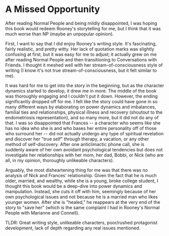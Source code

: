 # A Missed Opportunity

After reading Normal People and being mildly disappointed, I was hoping this book would redeem Rooney's storytelling for me, but I think that it was much worse than NP (maybe an unpopular opinion).

First, I want to say that I did enjoy Rooney's writing style. It's fascinating, fairly realistic, and pretty witty. Her lack of quotation marks was slightly confusing at first, but it was easy for me to adjust; it actually grew on me after reading Normal People and then transitioning to Conversations with Friends. I thought it meshed well with her stream-of-consciousness style of writing (I know it's not true stream-of-consciousness, but it felt similar to me).

It was hard for me to get into the story in the beginning, but as the character dynamics started to develop, it drew me in more. The middle of the book was thoroughly engaging and I couldn't put it down. However, the ending significantly dropped off for me. I felt like the story could have gone in so many different ways by elaborating on power dynamics and imbalances, familial ties and relationships, physical illness and recovery (shoutout to the endometriosis representation), and so many more, but it did not do any of that. I was so disappointed that Frances -- a character who seems like she has no idea who she is and who bases her entire personality off of those who surround her -- did not actually undergo any type of spiritual revelation and discover her "true self" through therapy, a vacation, or any other method of self-discovery. After one anticlimactic phone call, she is suddenly aware of her own avoidant psychological tendencies but does not investigate her relationships with her mom, her dad, Bobbi, or Nick (who are all, in my opinion, thoroughly unlikeable characters).

Arguably, the most disheartening thing for me was that there was no analysis of Nick and Frances' relationship. Given the fact that he is much older, married, and wealthy, while she is a young, broke college student, I thought this book would be a deep-dive into power dynamics and manipulation. Instead, she cuts it off with him, seemingly because of her own psychological issues and not because he is a married man who likes younger women. After she is "healed," he reappears at the very end of the story to "save her" (which is the same complaint I had in Rooney's Normal People with Marianne and Connell).

TLDR: Great writing style, unlikeable characters, poor/rushed protagonist development, lack of depth regarding any real issues mentioned.